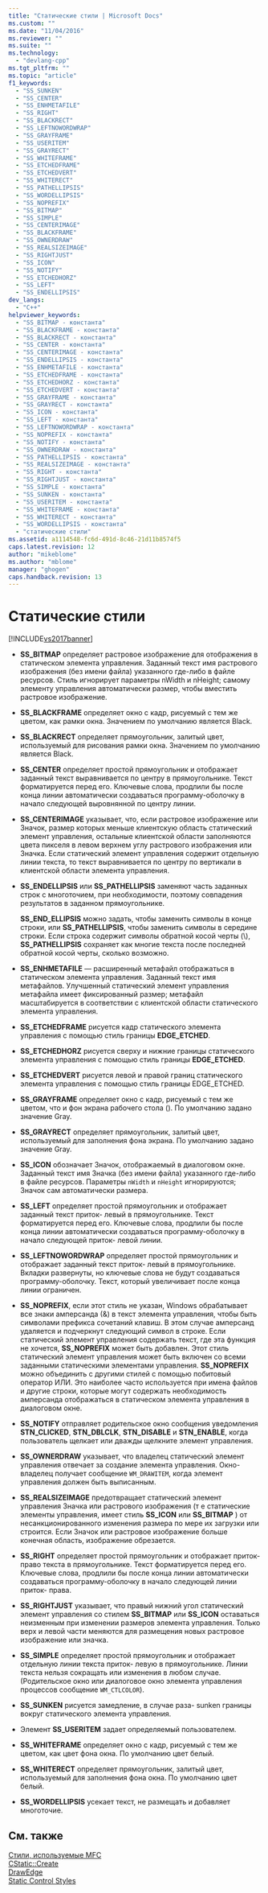 ```yaml
---
title: "Статические стили | Microsoft Docs"
ms.custom: ""
ms.date: "11/04/2016"
ms.reviewer: ""
ms.suite: ""
ms.technology: 
  - "devlang-cpp"
ms.tgt_pltfrm: ""
ms.topic: "article"
f1_keywords: 
  - "SS_SUNKEN"
  - "SS_CENTER"
  - "SS_ENHMETAFILE"
  - "SS_RIGHT"
  - "SS_BLACKRECT"
  - "SS_LEFTNOWORDWRAP"
  - "SS_GRAYFRAME"
  - "SS_USERITEM"
  - "SS_GRAYRECT"
  - "SS_WHITEFRAME"
  - "SS_ETCHEDFRAME"
  - "SS_ETCHEDVERT"
  - "SS_WHITERECT"
  - "SS_PATHELLIPSIS"
  - "SS_WORDELLIPSIS"
  - "SS_NOPREFIX"
  - "SS_BITMAP"
  - "SS_SIMPLE"
  - "SS_CENTERIMAGE"
  - "SS_BLACKFRAME"
  - "SS_OWNERDRAW"
  - "SS_REALSIZEIMAGE"
  - "SS_RIGHTJUST"
  - "SS_ICON"
  - "SS_NOTIFY"
  - "SS_ETCHEDHORZ"
  - "SS_LEFT"
  - "SS_ENDELLIPSIS"
dev_langs: 
  - "C++"
helpviewer_keywords: 
  - "SS_BITMAP - константа"
  - "SS_BLACKFRAME - константа"
  - "SS_BLACKRECT - константа"
  - "SS_CENTER - константа"
  - "SS_CENTERIMAGE - константа"
  - "SS_ENDELLIPSIS - константа"
  - "SS_ENHMETAFILE - константа"
  - "SS_ETCHEDFRAME - константа"
  - "SS_ETCHEDHORZ - константа"
  - "SS_ETCHEDVERT - константа"
  - "SS_GRAYFRAME - константа"
  - "SS_GRAYRECT - константа"
  - "SS_ICON - константа"
  - "SS_LEFT - константа"
  - "SS_LEFTNOWORDWRAP - константа"
  - "SS_NOPREFIX - константа"
  - "SS_NOTIFY - константа"
  - "SS_OWNERDRAW - константа"
  - "SS_PATHELLIPSIS - константа"
  - "SS_REALSIZEIMAGE - константа"
  - "SS_RIGHT - константа"
  - "SS_RIGHTJUST - константа"
  - "SS_SIMPLE - константа"
  - "SS_SUNKEN - константа"
  - "SS_USERITEM - константа"
  - "SS_WHITEFRAME - константа"
  - "SS_WHITERECT - константа"
  - "SS_WORDELLIPSIS - константа"
  - "статические стили"
ms.assetid: a1114548-fc6d-491d-8c46-21d11b8574f5
caps.latest.revision: 12
author: "mikeblome"
ms.author: "mblome"
manager: "ghogen"
caps.handback.revision: 13
---
```

# Статические стили
[!INCLUDE[vs2017banner](../../assembler/inline/includes/vs2017banner.md)]

-   **SS\_BITMAP** определяет растровое изображение для отображения в статическом элемента управления.  Заданный текст имя растрового изображения \(без имени файла\) указанного где\-либо в файле ресурсов.  Стиль игнорирует параметры nWidth и nHeight; самому элементу управления автоматически размер, чтобы вместить растровое изображение.  
  
-   **SS\_BLACKFRAME** определяет окно с кадр, рисуемый с тем же цветом, как рамки окна.  Значением по умолчанию является Black.  
  
-   **SS\_BLACKRECT** определяет прямоугольник, залитый цвет, используемый для рисования рамки окна.  Значением по умолчанию является Black.  
  
-   **SS\_CENTER** определяет простой прямоугольник и отображает заданный текст выравнивается по центру в прямоугольнике.  Текст форматируется перед его.  Ключевые слова, продлили бы после конца линии автоматически создаваться программу\-оболочку в начало следующей выровнянной по центру линии.  
  
-   **SS\_CENTERIMAGE** указывает, что, если растровое изображение или Значок, размер которых меньше клиентскую область статический элемент управления, остальные клиентской области заполняются цвета пикселя в левом верхнем углу растрового изображения или Значка.  Если статический элемент управления содержит отдельную линии текста, то текст выравнивается по центру по вертикали в клиентской области элемента управления.  
  
-   **SS\_ENDELLIPSIS** или **SS\_PATHELLIPSIS** заменяют часть заданных строк с многоточием, при необходимости, поэтому совпадения результатов в заданном прямоугольнике.  
  
     **SS\_END\_ELLIPSIS** можно задать, чтобы заменить символы в конце строки, или **SS\_PATHELLIPSIS**, чтобы заменить символы в середине строки.  Если строка содержит символы обратной косой черты \(\\\), **SS\_PATHELLIPSIS** сохраняет как многие текста после последней обратной косой черты, сколько возможно.  
  
-   **SS\_ENHMETAFILE** — расширенный метафайл отображаться в статическом элемента управления.  Заданный текст имя метафайлов.  Улучшенный статический элемент управления метафайла имеет фиксированный размер; метафайл масштабируется в соответствии с клиентской области статического элемента управления.  
  
-   **SS\_ETCHEDFRAME** рисуется кадр статического элемента управления с помощью стиль границы **EDGE\_ETCHED**.  
  
-   **SS\_ETCHEDHORZ** рисуется сверху и нижние границы статического элемента управления с помощью стиль границы **EDGE\_ETCHED**.  
  
-   **SS\_ETCHEDVERT** рисуется левой и правой границ статического элемента управления с помощью стиль границы EDGE\_ETCHED.  
  
-   **SS\_GRAYFRAME** определяет окно с кадр, рисуемый с тем же цветом, что и фон экрана рабочего стола \(\).  По умолчанию задано значение Gray.  
  
-   **SS\_GRAYRECT** определяет прямоугольник, залитый цвет, используемый для заполнения фона экрана.  По умолчанию задано значение Gray.  
  
-   **SS\_ICON** обозначает Значок, отображаемый в диалоговом окне.  Заданный текст имя Значка \(без имени файла\) указанного где\-либо в файле ресурсов.  Параметры `nWidth` и `nHeight` игнорируются; Значок сам автоматически размера.  
  
-   **SS\_LEFT** определяет простой прямоугольник и отображает заданный текст приток\- левый в прямоугольнике.  Текст форматируется перед его.  Ключевые слова, продлили бы после конца линии автоматически создаваться программу\-оболочку в начало следующей приток\- левой линии.  
  
-   **SS\_LEFTNOWORDWRAP** определяет простой прямоугольник и отображает заданный текст приток\- левый в прямоугольнике.  Вкладки развернуты, но ключевые слова не будут создаваться программу\-оболочку.  Текст, который увеличивает после конца линии ограничен.  
  
-   **SS\_NOPREFIX**, если этот стиль не указан, Windows обрабатывает все знаки амперсанда \(&\) в текст элемента управления, чтобы быть символами префикса сочетаний клавиш.  В этом случае амперсанд удаляется и подчеркнут следующий символ в строке.  Если статический элемент управления содержать текст, где эта функция не хочется, **SS\_NOPREFIX** может быть добавлен.  Этот стиль статический элемент управления может быть включен со всеми заданными статическими элементами управления.  **SS\_NOPREFIX** можно объединить с другими стилей с помощью побитовый оператор ИЛИ.  Это наиболее часто используется при имена файлов и другие строки, которые могут содержать необходимость амперсанда отображаться в статическом элемента управления в диалоговом окне.  
  
-   **SS\_NOTIFY** отправляет родительское окно сообщения уведомления **STN\_CLICKED**, **STN\_DBLCLK**, **STN\_DISABLE** и **STN\_ENABLE**, когда пользователь щелкает или дважды щелкните элемент управления.  
  
-   **SS\_OWNERDRAW** указывает, что владелец статический элемент управления отвечает за создание элемента управления.  Окно\-владелец получает сообщение `WM_DRAWITEM`, когда элемент управления должен быть выписанным.  
  
-   **SS\_REALSIZEIMAGE** предотвращает статический элемент управления Значка или растрового изображения \(т е статические элементы управления, имеет стиль **SS\_ICON** или **SS\_BITMAP** \) от несанкционированного изменения размера по мере их загрузки или строится.  Если Значок или растровое изображение больше конечная область, изображение обрезается.  
  
-   **SS\_RIGHT** определяет простой прямоугольник и отображает приток\- право текста в прямоугольнике.  Текст форматируется перед его.  Ключевые слова, продлили бы после конца линии автоматически создаваться программу\-оболочку в начало следующей линии приток\- права.  
  
-   **SS\_RIGHTJUST** указывает, что правый нижний угол статический элемент управления со стилем **SS\_BITMAP** или **SS\_ICON** оставаться неизменным при изменении размеров элемента управления.  Только верх и левой части меняются для размещения новых растровое изображение или значка.  
  
-   **SS\_SIMPLE** определяет простой прямоугольник и отображает отдельную линии текста приток\- левую в прямоугольнике.  Линии текста нельзя сокращать или изменения в любом случае. \(Родительское окно или диалоговое окно элемента управления процессов сообщение `WM_CTLCOLOR`\).  
  
-   **SS\_SUNKEN** рисуется замедление, в случае раза\- sunken границы вокруг статического элемента управления.  
  
-   Элемент **SS\_USERITEM** задает определяемый пользователем.  
  
-   **SS\_WHITEFRAME** определяет окно с кадр, рисуемый с тем же цветом, как цвет фона окна.  По умолчанию цвет белый.  
  
-   **SS\_WHITERECT** определяет прямоугольник, залитый цвет, используемый для заполнения фона окна.  По умолчанию цвет белый.  
  
-   **SS\_WORDELLIPSIS** усекает текст, не размещать и добавляет многоточие.  
  
## См. также  
 [Стили, используемые MFC](../../mfc/reference/styles-used-by-mfc.md)   
 [CStatic::Create](../Topic/CStatic::Create.md)   
 [DrawEdge](http://msdn.microsoft.com/library/windows/desktop/dd162477)   
 [Static Control Styles](http://msdn.microsoft.com/library/windows/desktop/bb760773)